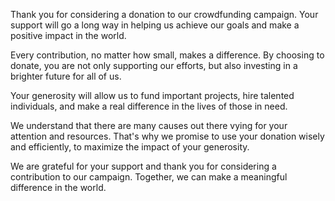 Thank you for considering a donation to our crowdfunding campaign. Your support will go a long way in helping us achieve our goals and make a positive impact in the world.

Every contribution, no matter how small, makes a difference. By choosing to donate, you are not only supporting our efforts, but also investing in a brighter future for all of us.

Your generosity will allow us to fund important projects, hire talented individuals, and make a real difference in the lives of those in need.

We understand that there are many causes out there vying for your attention and resources. That's why we promise to use your donation wisely and efficiently, to maximize the impact of your generosity.

We are grateful for your support and thank you for considering a contribution to our campaign. Together, we can make a meaningful difference in the world.